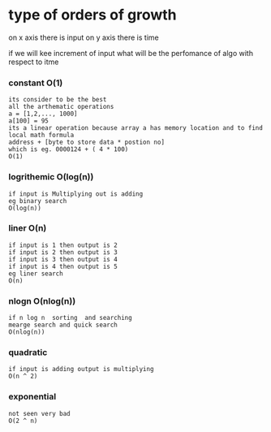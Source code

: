 # type of orders of growth 
on x axis there is input 
on y axis there is time

if we will kee increment of input what will be the perfomance of algo with respect to itme 

### constant  O(1)
    its consider to be the best 
    all the arthematic operations 
    a = [1,2,..., 1000]
    a[100] = 95 
    its a linear operation because array a has memory location and to find local math formula
    address + [byte to store data * postion no]
    which is eg. 0000124 + ( 4 * 100)
    O(1)
    
### logrithemic O(log(n))
    if input is Multiplying out is adding 
    eg binary search 
    O(log(n))

### liner O(n)
    if input is 1 then output is 2 
    if input is 2 then output is 3 
    if input is 3 then output is 4 
    if input is 4 then output is 5 
    eg liner search  
    O(n) 
     
### nlogn O(nlog(n))
    if n log n  sorting  and searching 
    mearge search and quick search    
    O(nlog(n))

### quadratic 
    if input is adding output is multiplying 
    O(n ^ 2)
    
### exponential
    not seen very bad
    O(2 ^ n)